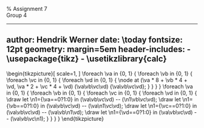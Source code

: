 % Assignment 7\
	Group 4

---
author: Hendrik Werner
date: \today
fontsize: 12pt
geometry: margin=5em
header-includes:
	- \usepackage{tikz}
	- \usetikzlibrary{calc}
---

\begin{tikzpicture}[
	scale=1,
]
	\foreach \va in {0, 1} {
		\foreach \vb in {0, 1} {
			\foreach \vc in {0, 1} {
				\foreach \vd in {0, 1} {
					\node at (\va * 8 + \vb * 4 + \vd, \va * 2 + \vc * 4 + \vd) (\va\vb\vc\vd) {\va\vb\vc\vd};
				}
			}
		}
	}
	\foreach \va in {0, 1} {
		\foreach \vb in {0, 1} {
			\foreach \vc in {0, 1} {
				\foreach \vd in {0, 1} {
                    \draw let \n1={\va==0?1:0} in (\va\vb\vc\vd) -- (\n1\vb\vc\vd);
                    \draw let \n1={\vb==0?1:0} in (\va\vb\vc\vd) -- (\va\n1\vc\vd);
                    \draw let \n1={\vc==0?1:0} in (\va\vb\vc\vd) -- (\va\vb\n1\vd);
                    \draw let \n1={\vd==0?1:0} in (\va\vb\vc\vd) -- (\va\vb\vc\n1);
				}
			}
		}
	}
\end{tikzpicture}
